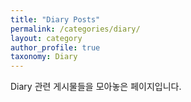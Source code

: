 ```yaml
---
title: "Diary Posts"
permalink: /categories/diary/
layout: category
author_profile: true
taxonomy: Diary
---
```


Diary 관련 게시물들을 모아놓은 페이지입니다.
